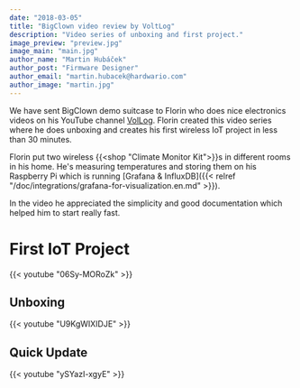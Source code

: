 ```yaml
---
date: "2018-03-05"
title: "BigClown video review by VoltLog"
description: "Video series of unboxing and first project."
image_preview: "preview.jpg"
image_main: "main.jpg"
author_name: "Martin Hubáček"
author_post: "Firmware Designer"
author_email: "martin.hubacek@hardwario.com"
author_image: "martin.jpg"
---
```


We have sent BigClown demo suitcase to Florin who does nice electronics videos on his YouTube channel [VolLog](https://www.youtube.com/channel/UCdXHgsCiql_78oT5ydXWvzA).
Florin created this video series where he does unboxing and creates his first wireless IoT project in less than 30 minutes.

Florin put two wireless {{<shop "Climate Monitor Kit">}}s in different rooms in his home. He's measuring temperatures and storing them on his Raspberry Pi which is running [Grafana & InfluxDB]({{< relref "/doc/integrations/grafana-for-visualization.en.md" >}}).

In the video he appreciated the simplicity and good documentation which helped him to start really fast.

# First IoT Project

{{< youtube "06Sy-MORoZk" >}}

## Unboxing

{{< youtube "U9KgWIXIDJE" >}}

## Quick Update

{{< youtube "ySYazI-xgyE" >}}
